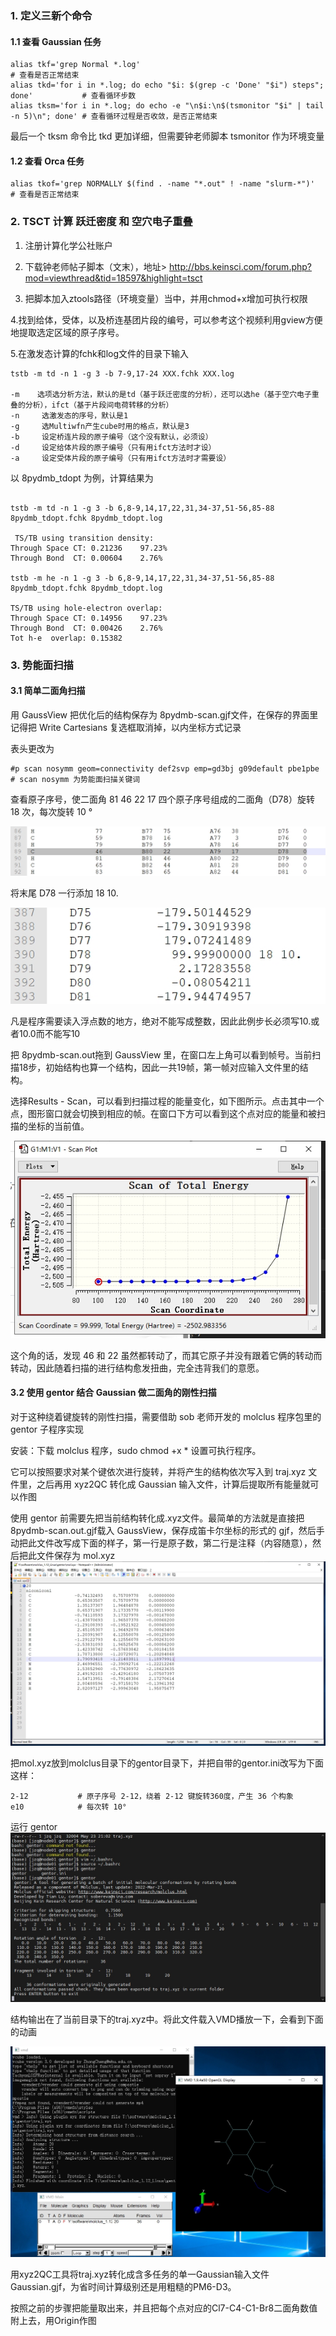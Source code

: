 ### 1. 定义三新个命令

#### 1.1 查看 Gaussian 任务
```
alias tkf='grep Normal *.log'                                                          # 查看是否正常结束
alias tkd='for i in *.log; do echo "$i: $(grep -c 'Done' "$i") steps"; done'           # 查看循环步数
alias tksm='for i in *.log; do echo -e "\n$i:\n$(tsmonitor "$i" | tail -n 5)\n"; done' # 查看循环过程是否收敛，是否正常结束
```
最后一个 tksm 命令比 tkd 更加详细，但需要钟老师脚本 tsmonitor 作为环境变量


#### 1.2 查看 Orca 任务

```
alias tkof='grep NORMALLY $(find . -name "*.out" ! -name "slurm-*")'      # 查看是否正常结束
```

### 2. TSCT 计算 跃迁密度 和 空穴电子重叠

1. 注册计算化学公社账户

2. 下载钟老师帖子脚本（文末），地址> http://bbs.keinsci.com/forum.php?mod=viewthread&tid=18597&highlight=tsct

3. 把脚本加入ztools路径（环境变量）当中，并用chmod+x增加可执行权限

4.找到给体，受体，以及桥连基团片段的编号，可以参考这个视频利用gview方便地提取选定区域的原子序号。

5.在激发态计算的fchk和log文件的目录下输入


```
tstb -m td -n 1 -g 3 -b 7-9,17-24 XXX.fchk XXX.log

-m    选项选分析方法，默认的是td（基于跃迁密度的分析），还可以选he（基于空穴电子重叠的分析），ifct（基于片段间电荷转移的分析）
-n     选激发态的序号，默认是1
-g     选Multiwfn产生cube时用的格点，默认是3
-b     设定桥连片段的原子编号（这个没有默认，必须设）
-d     设定给体片段的原子编号（只有用ifct方法时才设）
-a     设定受体片段的原子编号（只有用ifct方法时才需要设）
```
以 8pydmb_tdopt 为例，计算结果为
```

tstb -m td -n 1 -g 3 -b 6,8-9,14,17,22,31,34-37,51-56,85-88  8pydmb_tdopt.fchk 8pydmb_tdopt.log

 TS/TB using transition density:
Through Space CT: 0.21236    97.23%
Through Bond  CT: 0.00604    2.76%

tstb -m he -n 1 -g 3 -b 6,8-9,14,17,22,31,34-37,51-56,85-88  8pydmb_tdopt.fchk 8pydmb_tdopt.log

TS/TB using hole-electron overlap:
Through Space CT: 0.14956    97.23%
Through Bond  CT: 0.00426    2.76%
Tot h-e  overlap: 0.15382

```

### 3. 势能面扫描

#### 3.1 简单二面角扫描

用 GaussView 把优化后的结构保存为 8pydmb-scan.gjf文件，在保存的界面里记得把 Write Cartesians 复选框取消掉，以内坐标方式记录

表头更改为

```
#p scan nosymm geom=connectivity def2svp emp=gd3bj g09default pbe1pbe        # scan nosymm 为势能面扫描关键词
```
查看原子序号，使二面角 81 46 22 17 四个原子序号组成的二面角（D78）旋转 18 次，每次旋转 10 °

![输入图片说明](img/%E5%BE%AE%E4%BF%A1%E6%88%AA%E5%9B%BE_2024052321372354.png)

将末尾 D78 一行添加 18 10. 

![输入图片说明](img/%E5%BE%AE%E4%BF%A1%E6%88%AA%E5%9B%BE_202213943.png)

凡是程序需要读入浮点数的地方，绝对不能写成整数，因此此例步长必须写10.或者10.0而不能写10

把 8pydmb-scan.out拖到 GaussView 里，在窗口左上角可以看到帧号。当前扫描18步，初始结构也算一个结构，因此一共19帧，第一帧对应输入文件里的结构。

选择Results - Scan，可以看到扫描过程的能量变化，如下图所示。点击其中一个点，图形窗口就会切换到相应的帧。在窗口下方可以看到这个点对应的能量和被扫描的坐标的当前值。

![输入图片说明](img/%E5%BE%AE%E4%BF%A1%E6%88%AA%E5%9B%BE_4205.png)

这个角的话，发现 46 和 22 虽然都转动了，而其它原子并没有跟着它俩的转动而转动，因此随着扫描的进行结构愈发扭曲，完全违背我们的意愿。

#### 3.2 使用 gentor 结合 Gaussian 做二面角的刚性扫描

对于这种绕着键旋转的刚性扫描，需要借助 sob 老师开发的 molclus 程序包里的 gentor 子程序实现

安装：下载 molclus 程序，sudo chmod +x * 设置可执行程序。 

它可以按照要求对某个键依次进行旋转，并将产生的结构依次写入到 traj.xyz 文件里，之后再用 xyz2QC 转化成 Gaussian 输入文件，计算后提取所有能量就可以作图

使用 gentor 前需要先把当前结构转化成.xyz文件。最简单的方法就是直接把 8pydmb-scan.out.gjf载入 GaussView，保存成笛卡尔坐标的形式的 gjf，然后手动把此文件改写成下面的样子，第一行是原子数，第二行是注释（内容随意），然后把此文件保存为 mol.xyz
![输入图片说明](img/321124214.png)

把mol.xyz放到molclus目录下的gentor目录下，并把自带的gentor.ini改写为下面这样：
```
2-12           # 原子序号 2-12，绕着 2-12 键旋转360度，产生 36 个构象
e10            # 每次转 10°
```
运行 gentor 
![输入图片说明](img/gentor.png)

结构输出在了当前目录下的traj.xyz中。将此文件载入VMD播放一下，会看到下面的动画

![输入图片说明](img/gentorXYZ.png)

用xyz2QC工具将traj.xyz转化成含多任务的单一Gaussian输入文件Gaussian.gjf，为省时间计算级别还是用粗糙的PM6-D3。

按照之前的步骤把能量取出来，并且把每个点对应的Cl7-C4-C1-Br8二面角数值附上去，用Origin作图